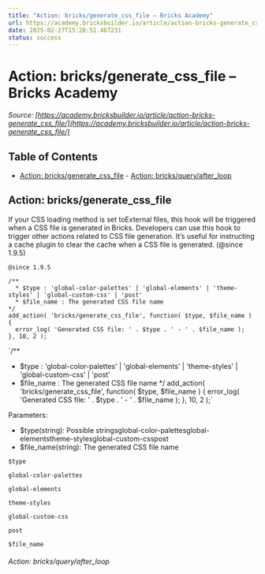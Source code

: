 ```yaml
---
title: "Action: bricks/generate_css_file – Bricks Academy"
url: https://academy.bricksbuilder.io/article/action-bricks-generate_css_file/
date: 2025-02-27T15:28:51.467231
status: success
---
```


# Action: bricks/generate_css_file – Bricks Academy

*Source: [https://academy.bricksbuilder.io/article/action-bricks-generate_css_file/](https://academy.bricksbuilder.io/article/action-bricks-generate_css_file/)*

## Table of Contents

- [Action: bricks/generate_css_file](#action-bricksgeneratecssfile)
        - [Action: bricks/query/after_loop](#action-bricksqueryafterloop)

## Action: bricks/generate_css_file

If your CSS loading method is set toExternal files, this hook will be triggered when a CSS file is generated in Bricks. Developers can use this hook to trigger other actions related to CSS file generation. It’s useful for instructing a cache plugin to clear the cache when a CSS file is generated. (@since 1.9.5)

`@since 1.9.5`

```
/**
  * $type : 'global-color-palettes' | 'global-elements' | 'theme-styles' | 'global-custom-css' | 'post'
  * $file_name : The generated CSS file name
*/
add_action( 'bricks/generate_css_file', function( $type, $file_name ) {
  error_log( 'Generated CSS file: ' . $type . ' - ' . $file_name );
}, 10, 2 );
```

`/**
  * $type : 'global-color-palettes' | 'global-elements' | 'theme-styles' | 'global-custom-css' | 'post'
  * $file_name : The generated CSS file name
*/
add_action( 'bricks/generate_css_file', function( $type, $file_name ) {
  error_log( 'Generated CSS file: ' . $type . ' - ' . $file_name );
}, 10, 2 );`

Parameters:

- $type(string): Possible stringsglobal-color-palettesglobal-elementstheme-stylesglobal-custom-csspost
- $file_name(string): The generated CSS file name

`$type`

`global-color-palettes`

`global-elements`

`theme-styles`

`global-custom-css`

`post`

`$file_name`

###### Action: bricks/query/after_loop

